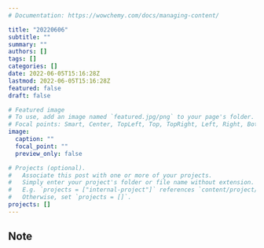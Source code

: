 ```yaml
---
# Documentation: https://wowchemy.com/docs/managing-content/

title: "20220606"
subtitle: ""
summary: ""
authors: []
tags: []
categories: []
date: 2022-06-05T15:16:28Z
lastmod: 2022-06-05T15:16:28Z
featured: false
draft: false

# Featured image
# To use, add an image named `featured.jpg/png` to your page's folder.
# Focal points: Smart, Center, TopLeft, Top, TopRight, Left, Right, BottomLeft, Bottom, BottomRight.
image:
  caption: ""
  focal_point: ""
  preview_only: false

# Projects (optional).
#   Associate this post with one or more of your projects.
#   Simply enter your project's folder or file name without extension.
#   E.g. `projects = ["internal-project"]` references `content/project/deep-learning/index.md`.
#   Otherwise, set `projects = []`.
projects: []
---
```


## Note

